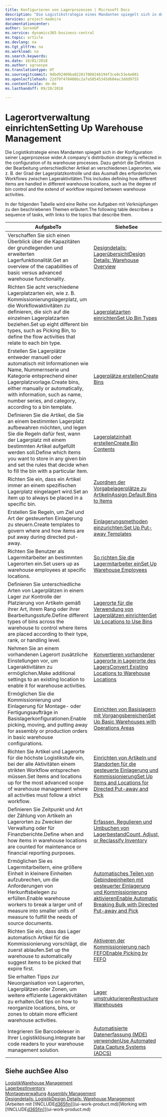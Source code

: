 ```yaml
---
title: Konfigurieren von Lagerprozessen | Microsoft Docs
description: "Die Logistikstrategie eines Mandanten spiegelt sich in der Konfiguration seiner Lagerprozesse wider. Dazu gehört die Definition der Bearbeitung unterschiedlicher Artikel an verschiedenen Lagerorten, wie z. B. der Grad der Lagerplatzkontrolle und das Ausmaß des erforderlichen Workflows zwischen Lageraktivitäten."
services: project-madeira
documentationcenter: 
author: SorenGP
ms.service: dynamics365-business-central
ms.topic: article
ms.devlang: na
ms.tgt_pltfrm: na
ms.workload: na
ms.search.keywords: 
ms.date: 10/01/2018
ms.author: sgroespe
ms.translationtype: HT
ms.sourcegitcommit: 9dbd92409ba02281f008246194f3ce0c53e4e001
ms.openlocfilehash: 22d79f478486bc2a7a58545345d604ac3ddd9755
ms.contentlocale: de-de
ms.lasthandoff: 09/28/2018

---
```

# <a name="setting-up-warehouse-management"></a><span data-ttu-id="18bf1-104">Lagerortverwaltung einrichten</span><span class="sxs-lookup"><span data-stu-id="18bf1-104">Setting Up Warehouse Management</span></span>
<span data-ttu-id="18bf1-105">Die Logistikstrategie eines Mandanten spiegelt sich in der Konfiguration seiner Lagerprozesse wider.</span><span class="sxs-lookup"><span data-stu-id="18bf1-105">A company's distribution strategy is reflected in the configuration of its warehouse processes.</span></span> <span data-ttu-id="18bf1-106">Dazu gehört die Definition der Bearbeitung unterschiedlicher Artikel an verschiedenen Lagerorten, wie z. B. der Grad der Lagerplatzkontrolle und das Ausmaß des erforderlichen Workflows zwischen Lageraktivitäten.</span><span class="sxs-lookup"><span data-stu-id="18bf1-106">This includes defining how different items are handled in different warehouse locations, such as the degree of bin control and the extend of workflow required between warehouse activities.</span></span>  

 <span data-ttu-id="18bf1-107">In der folgenden Tabelle wird eine Reihe von Aufgaben mit Verknüpfungen zu den beschriebenen Themen erläutert.</span><span class="sxs-lookup"><span data-stu-id="18bf1-107">The following table describes a sequence of tasks, with links to the topics that describe them.</span></span>   

|<span data-ttu-id="18bf1-108">**Aufgabe**</span><span class="sxs-lookup"><span data-stu-id="18bf1-108">**To**</span></span>|<span data-ttu-id="18bf1-109">**Siehe**</span><span class="sxs-lookup"><span data-stu-id="18bf1-109">**See**</span></span>|  
|------------|-------------|  
|<span data-ttu-id="18bf1-110">Verschaffen Sie sich einen Überblick über die Kapazitäten der grundlegenden und erweiterten Lagerfunktionalität.</span><span class="sxs-lookup"><span data-stu-id="18bf1-110">Get an overview of the capabilities of basic versus advanced warehouse functionality.</span></span>|[<span data-ttu-id="18bf1-111">Designdetails: Lagerübersicht</span><span class="sxs-lookup"><span data-stu-id="18bf1-111">Design Details: Warehouse Overview</span></span>](design-details-warehouse-overview.md)|  
|<span data-ttu-id="18bf1-112">Richten Sie acht verschiedene Lagerplatzarten ein, wie z. B. Kommissionierungslagerplatz, um die Workflowaktivitäten zu definieren, die sich auf die einzelnen Lagerplatzarten beziehen.</span><span class="sxs-lookup"><span data-stu-id="18bf1-112">Set up eight different bin types, such as Picking Bin, to define the flow activities that relate to each bin type.</span></span>|[<span data-ttu-id="18bf1-113">Lagerplatzarten einrichten</span><span class="sxs-lookup"><span data-stu-id="18bf1-113">Set Up Bin Types</span></span>](warehouse-how-to-set-up-bin-types.md)|  
|<span data-ttu-id="18bf1-114">Erstellen Sie Lagerplätze entweder manuell oder automatisch mit Informationen wie Name, Nummernserie und Kategorie entsprechend einer Lagerplatzvorlage.</span><span class="sxs-lookup"><span data-stu-id="18bf1-114">Create bins, either manually or automatically, with information, such as name, number series, and category, according to a bin template.</span></span>|[<span data-ttu-id="18bf1-115">Lagerplätze erstellen</span><span class="sxs-lookup"><span data-stu-id="18bf1-115">Create Bins</span></span>](warehouse-how-to-create-individual-bins.md)|  
|<span data-ttu-id="18bf1-116">Definieren Sie die Artikel, die Sie an einem bestimmten Lagerplatz aufbewahren möchten, und legen Sie die Regeln dafür fest, wann der Lagerplatz mit einem bestimmten Artikel aufgefüllt werden soll.</span><span class="sxs-lookup"><span data-stu-id="18bf1-116">Define which items you want to store in any given bin and set the rules that decide when to fill the bin with a particular item.</span></span>|[<span data-ttu-id="18bf1-117">Lagerplatzinhalt erstellen</span><span class="sxs-lookup"><span data-stu-id="18bf1-117">Create Bin Contents</span></span>](warehouse-how-to-set-up-bin-contents.md)|  
|<span data-ttu-id="18bf1-118">Richten Sie ein, dass ein Artikel immer an einem spezifischen Lagerplatz eingelagert wird.</span><span class="sxs-lookup"><span data-stu-id="18bf1-118">Set an item up to always be placed in a specific bin.</span></span>|[<span data-ttu-id="18bf1-119">Zuordnen der Vorgabelagerplätze zu Artikeln</span><span class="sxs-lookup"><span data-stu-id="18bf1-119">Assign Default Bins to Items</span></span>](warehouse-how-to-assign-default-bins-to-items.md)|
|<span data-ttu-id="18bf1-120">Erstellen Sie Regeln, um Ziel und Art der gesteuerten Einlagerung zu steuern.</span><span class="sxs-lookup"><span data-stu-id="18bf1-120">Create templates to govern where and how items are put away during directed put-away.</span></span>|[<span data-ttu-id="18bf1-121">Einlagerungsmethoden einzurichten:</span><span class="sxs-lookup"><span data-stu-id="18bf1-121">Set Up Put-away Templates</span></span>](warehouse-how-to-set-up-put-away-templates.md)|
|<span data-ttu-id="18bf1-122">Richten Sie Benutzer als Lagermitarbeiter an bestimmten Lagerorten ein.</span><span class="sxs-lookup"><span data-stu-id="18bf1-122">Set users up as warehouse employees at specific locations.</span></span>|[<span data-ttu-id="18bf1-123">So richten Sie die Lagermitarbeiter ein</span><span class="sxs-lookup"><span data-stu-id="18bf1-123">Set Up Warehouse Employees</span></span>](warehouse-how-to-set-up-warehouse-employees.md)|
|<span data-ttu-id="18bf1-124">Definieren Sie unterschiedliche Arten von Lagerplätzen in einem Lager zur Kontrolle der Platzierung von Artikeln gemäß ihrer Art, ihrem Rang oder ihrer Bearbeitungsstufe.</span><span class="sxs-lookup"><span data-stu-id="18bf1-124">Define different types of bins across the warehouse to control where items are placed according to their type, rank, or handling level.</span></span>|[<span data-ttu-id="18bf1-125">Lagerorte für die Verwendung von Lagerplätzen einrichten</span><span class="sxs-lookup"><span data-stu-id="18bf1-125">Set Up Locations to Use Bins</span></span>](warehouse-how-to-set-up-locations-to-use-bins.md)|
|<span data-ttu-id="18bf1-126">Nehmen Sie an einem vorhandenen Lagerort zusätzliche Einstellungen vor, um Lageraktivitäten zu ermöglichen.</span><span class="sxs-lookup"><span data-stu-id="18bf1-126">Make additional settings to an existing location to enable it for warehouse activities.</span></span>|[<span data-ttu-id="18bf1-127">Konvertieren vorhandener Lagerorte in Lagerorte des Lagers</span><span class="sxs-lookup"><span data-stu-id="18bf1-127">Convert Existing Locations to Warehouse Locations</span></span>](warehouse-how-to-convert-existing-locations-to-warehouse-locations.md)|
|<span data-ttu-id="18bf1-128">Ermöglichen Sie die Kommissionierung und Einlagerung für Montage- oder Fertigungsaufträge in Basislagerkonfigurationen.</span><span class="sxs-lookup"><span data-stu-id="18bf1-128">Enable picking, moving, and putting away for assembly or production orders in basic warehouse configurations.</span></span>|[<span data-ttu-id="18bf1-129">Einrichten von Basislagern mit Vorgangsbereichen</span><span class="sxs-lookup"><span data-stu-id="18bf1-129">Set Up Basic Warehouses with Operations Areas</span></span>](warehouse-how-to-set-up-basic-warehouses-with-operations-areas.md)|  
|<span data-ttu-id="18bf1-130">Richten Sie Artikel und Lagerorte für die höchste Logistikstufe ein, bei der alle Aktivitäten einem strikten Workflow entsprechen müssen.</span><span class="sxs-lookup"><span data-stu-id="18bf1-130">Set items and locations up for the most advanced scope of warehouse management where all activities must follow a strict workflow.</span></span>|[<span data-ttu-id="18bf1-131">Einrichten von Artikeln und Standorten für die gesteuerte Einlagerung und Kommissionierung</span><span class="sxs-lookup"><span data-stu-id="18bf1-131">Set Up Items and Locations for Directed Put-away and Pick</span></span>](warehouse-how-to-set-up-items-for-directed-put-away-and-pick.md)|  
|<span data-ttu-id="18bf1-132">Definieren Sie Zeitpunkt und Art der Zählung von Artikeln an Lagerorten zu Zwecken der Verwaltung oder für Finanzberichte.</span><span class="sxs-lookup"><span data-stu-id="18bf1-132">Define when and how items in warehouse locations are counted for maintenance or financial reporting purposes.</span></span>|[<span data-ttu-id="18bf1-133">Erfassen, Regulieren und Umbuchen von Lagerbestand</span><span class="sxs-lookup"><span data-stu-id="18bf1-133">Count, Adjust, or Reclassify Inventory</span></span>](inventory-how-count-adjust-reclassify.md)|
|<span data-ttu-id="18bf1-134">Ermöglichen Sie es Lagermitarbeitern, eine größere Einheit in kleinere Einheiten aufzubrechen, um die Anforderungen von Herkunftsbelegen zu erfüllen.</span><span class="sxs-lookup"><span data-stu-id="18bf1-134">Enable warehouse workers to break a larger unit of measure into smaller units of measure to fulfill the needs of source documents.</span></span>|[<span data-ttu-id="18bf1-135">Automatisches Teilen von Gebindeeinheiten mit gesteuerter Einlagerung und Kommissionierung aktivieren</span><span class="sxs-lookup"><span data-stu-id="18bf1-135">Enable Automatic Breaking Bulk with Directed Put-away and Pick</span></span>](warehouse-enable-automatic-breaking-bulk-with-directed-put-away-and-pick.md)|  
|<span data-ttu-id="18bf1-136">Richten Sie ein, dass das Lager automatisch Artikel für die Kommissionierung vorschlägt, die zuerst ablaufen.</span><span class="sxs-lookup"><span data-stu-id="18bf1-136">Set up the warehouse to automatically suggest items to be picked that expire first.</span></span>|[<span data-ttu-id="18bf1-137">Aktiveren der Kommissionierung nach FEFO</span><span class="sxs-lookup"><span data-stu-id="18bf1-137">Enable Picking by FEFO</span></span>](warehouse-picking-by-fefo.md)|
|<span data-ttu-id="18bf1-138">Sie erhalten Tipps zur Neuorganisation von Lagerorten, Lagerplätzen oder Zonen, um weitere effiziente Lageraktivitäten zu erhalten.</span><span class="sxs-lookup"><span data-stu-id="18bf1-138">Get tips on how to reorganize locations, bins, or zones to obtain more efficient warehouse activities.</span></span>|[<span data-ttu-id="18bf1-139">Lager umstrukturieren</span><span class="sxs-lookup"><span data-stu-id="18bf1-139">Restructure Warehouses</span></span>](warehouse-how-to-restructure-warehouses.md)|
|<span data-ttu-id="18bf1-140">Integrieren Sie Barcodeleser in Ihrer Logistiklösung.</span><span class="sxs-lookup"><span data-stu-id="18bf1-140">Integrate bar code readers to your warehouse management solution.</span></span>|[<span data-ttu-id="18bf1-141">Automatisierte Datenerfassung (MDE) verwenden</span><span class="sxs-lookup"><span data-stu-id="18bf1-141">Use Automated Data Capture Systems (ADCS)</span></span>](warehouse-use-automated-data-capture-systems-adcs.md)|

## <a name="see-also"></a><span data-ttu-id="18bf1-142">Siehe auch</span><span class="sxs-lookup"><span data-stu-id="18bf1-142">See Also</span></span>  
[<span data-ttu-id="18bf1-143">Logistik</span><span class="sxs-lookup"><span data-stu-id="18bf1-143">Warehouse Management</span></span>](warehouse-manage-warehouse.md)  
[<span data-ttu-id="18bf1-144">Lagerbest</span><span class="sxs-lookup"><span data-stu-id="18bf1-144">Inventory</span></span>](inventory-manage-inventory.md)  
<span data-ttu-id="18bf1-145">[Montageverwaltung](assembly-assemble-items.md)  </span><span class="sxs-lookup"><span data-stu-id="18bf1-145">[Assembly Management](assembly-assemble-items.md)  </span></span>  
[<span data-ttu-id="18bf1-146">Designdetails: Logistik</span><span class="sxs-lookup"><span data-stu-id="18bf1-146">Design Details: Warehouse Management</span></span>](design-details-warehouse-management.md)  
<span data-ttu-id="18bf1-147">[Arbeiten mit [!INCLUDE[d365fin](includes/d365fin_md.md)]](ui-work-product.md)</span><span class="sxs-lookup"><span data-stu-id="18bf1-147">[Working with [!INCLUDE[d365fin](includes/d365fin_md.md)]](ui-work-product.md)</span></span>

